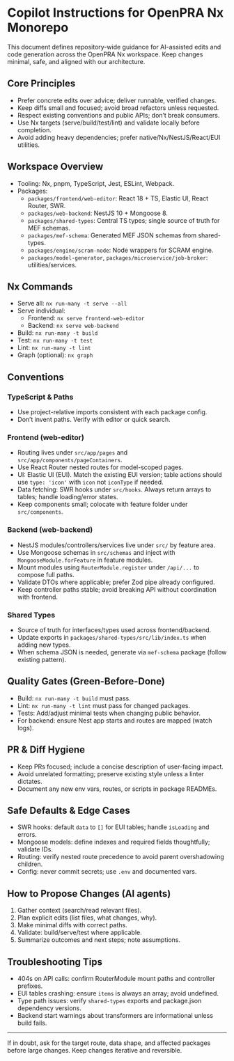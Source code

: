 # Copilot Instructions for OpenPRA Nx Monorepo

This document defines repository-wide guidance for AI-assisted edits and code generation across the OpenPRA Nx workspace. Keep changes minimal, safe, and aligned with our architecture.

## Core Principles
- Prefer concrete edits over advice; deliver runnable, verified changes.
- Keep diffs small and focused; avoid broad refactors unless requested.
- Respect existing conventions and public APIs; don’t break consumers.
- Use Nx targets (serve/build/test/lint) and validate locally before completion.
- Avoid adding heavy dependencies; prefer native/Nx/NestJS/React/EUI utilities.

## Workspace Overview
- Tooling: Nx, pnpm, TypeScript, Jest, ESLint, Webpack.
- Packages:
  - `packages/frontend/web-editor`: React 18 + TS, Elastic UI, React Router, SWR.
  - `packages/web-backend`: NestJS 10 + Mongoose 8.
  - `packages/shared-types`: Central TS types; single source of truth for MEF schemas.
  - `packages/mef-schema`: Generated MEF JSON schemas from shared-types.
  - `packages/engine/scram-node`: Node wrappers for SCRAM engine.
  - `packages/model-generator`, `packages/microservice/job-broker`: utilities/services.

## Nx Commands
- Serve all: `nx run-many -t serve --all`
- Serve individual:
  - Frontend: `nx serve frontend-web-editor`
  - Backend: `nx serve web-backend`
- Build: `nx run-many -t build`
- Test: `nx run-many -t test`
- Lint: `nx run-many -t lint`
- Graph (optional): `nx graph`

## Conventions
### TypeScript & Paths
- Use project-relative imports consistent with each package config.
- Don’t invent paths. Verify with editor or quick search.

### Frontend (web-editor)
- Routing lives under `src/app/pages` and `src/app/components/pageContainers`.
- Use React Router nested routes for model-scoped pages.
- UI: Elastic UI (EUI). Match the existing EUI version; table actions should use `type: 'icon'` with `icon` not `iconType` if needed.
- Data fetching: SWR hooks under `src/hooks`. Always return arrays to tables; handle loading/error states.
- Keep components small; colocate with feature folder under `src/components`.

### Backend (web-backend)
- NestJS modules/controllers/services live under `src/` by feature area.
- Use Mongoose schemas in `src/schemas` and inject with `MongooseModule.forFeature` in feature modules.
- Mount modules using `RouterModule.register` under `/api/...` to compose full paths.
- Validate DTOs where applicable; prefer Zod pipe already configured.
- Keep controller paths stable; avoid breaking API without coordination with frontend.

### Shared Types
- Source of truth for interfaces/types used across frontend/backend.
- Update exports in `packages/shared-types/src/lib/index.ts` when adding new types.
- When schema JSON is needed, generate via `mef-schema` package (follow existing pattern).

## Quality Gates (Green-Before-Done)
- Build: `nx run-many -t build` must pass.
- Lint: `nx run-many -t lint` must pass for changed packages.
- Tests: Add/adjust minimal tests when changing public behavior.
- For backend: ensure Nest app starts and routes are mapped (watch logs).

## PR & Diff Hygiene
- Keep PRs focused; include a concise description of user-facing impact.
- Avoid unrelated formatting; preserve existing style unless a linter dictates.
- Document any new env vars, routes, or scripts in package READMEs.

## Safe Defaults & Edge Cases
- SWR hooks: default `data` to `[]` for EUI tables; handle `isLoading` and errors.
- Mongoose models: define indexes and required fields thoughtfully; validate IDs.
- Routing: verify nested route precedence to avoid parent overshadowing children.
- Config: never commit secrets; use `.env` and documented vars.

## How to Propose Changes (AI agents)
1. Gather context (search/read relevant files).
2. Plan explicit edits (list files, what changes, why).
3. Make minimal diffs with correct paths.
4. Validate: build/serve/test where applicable.
5. Summarize outcomes and next steps; note assumptions.

## Troubleshooting Tips
- 404s on API calls: confirm RouterModule mount paths and controller prefixes.
- EUI tables crashing: ensure `items` is always an array; avoid undefined.
- Type path issues: verify `shared-types` exports and package.json dependency versions.
- Backend start warnings about transformers are informational unless build fails.

---

If in doubt, ask for the target route, data shape, and affected packages before large changes. Keep changes iterative and reversible.
